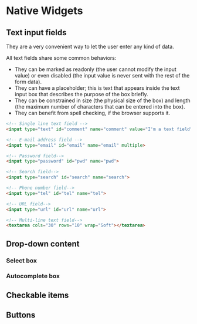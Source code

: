 # Native Widgets

## Text input fields

They are a very convenient way to let the user enter any kind of data.

All text fields share some common behaviors:

- They can be marked as readonly (the user cannot modify the input value) or even disabled (the input value is never sent with the rest of the form data).
- They can have a placeholder; this is text that appears inside the text input box that describes the purpose of the box briefly.
- They can be constrained in size (the physical size of the box) and length (the maximum number of characters that can be entered into the box).
- They can benefit from spell checking, if the browser supports it.

```html
<!-- Single line text field -->
<input type="text" id="comment" name="comment" value="I'm a text field">

<!-- E-mail address field -->
<input type="email" id="email" name="email" multiple>

<!-- Password field-->
<input type="password" id="pwd" name="pwd">

<!-- Search field-->
<input type="search" id="search" name="search">

<!-- Phone number field-->
<input type="tel" id="tel" name="tel">

<!-- URL field-->
<input type="url" id="url" name="url">

<!-- Multi-line text field-->
<textarea cols="30" rows="10" wrap="Soft"></textarea>
```

## Drop-down content

### Select box

### Autocomplete box

## Checkable items

## Buttons

